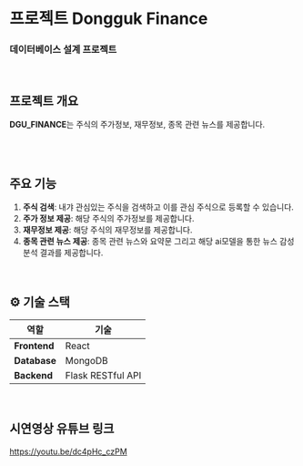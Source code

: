 # 프로젝트 Dongguk Finance

### 데이터베이스 설계 프로젝트
<br>



## 프로젝트 개요

**DGU_FINANCE**는 주식의 주가정보, 재무정보, 종목 관련 뉴스를 제공합니다.

<br>
<br>


## 주요 기능

1. **주식 검색**: 내갸 관심있는 주식을 검색하고 이를 관심 주식으로 등록할 수 있습니다.
2. **주가 정보 제공**: 해당 주식의 주가정보를 제공합니다.
3. **재무정보 제공**: 해당 주식의 재무정보를 제공합니다. 
4. **종목 관련 뉴스 제공**: 종목 관련 뉴스와 요약문 그리고 해당 ai모델을 통한 뉴스 감성분석 결과를 제공합니다.

<br>


## ⚙️ 기술 스택

| 역할          | 기술                                   |
|---------------|---------------------------------------|
| **Frontend**  | React                                 |
| **Database**  | MongoDB                               |
| **Backend**   | Flask RESTful API                     |

<br>

## 시연영상 유튜브 링크
https://youtu.be/dc4pHc_czPM
<br>
